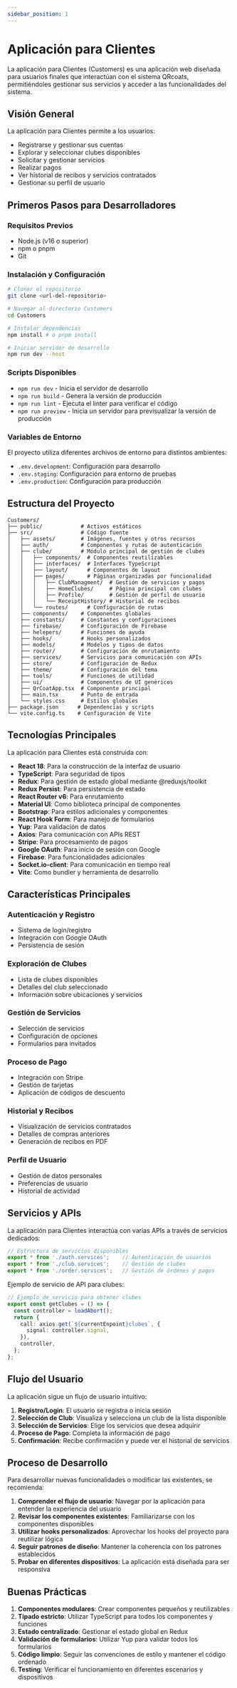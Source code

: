 ```yaml
---
sidebar_position: 1
---
```


# Aplicación para Clientes

La aplicación para Clientes (Customers) es una aplicación web diseñada para usuarios finales que interactúan con el sistema QRcoats, permitiéndoles gestionar sus servicios y acceder a las funcionalidades del sistema.

## Visión General

La aplicación para Clientes permite a los usuarios:
- Registrarse y gestionar sus cuentas
- Explorar y seleccionar clubes disponibles
- Solicitar y gestionar servicios
- Realizar pagos
- Ver historial de recibos y servicios contratados
- Gestionar su perfil de usuario

## Primeros Pasos para Desarrolladores

### Requisitos Previos

- Node.js (v16 o superior)
- npm o pnpm
- Git

### Instalación y Configuración

```bash
# Clonar el repositorio
git clone <url-del-repositorio>

# Navegar al directorio Customers
cd Customers

# Instalar dependencias
npm install # o pnpm install

# Iniciar servidor de desarrollo
npm run dev --host
```

### Scripts Disponibles

- `npm run dev` - Inicia el servidor de desarrollo
- `npm run build` - Genera la versión de producción
- `npm run lint` - Ejecuta el linter para verificar el código
- `npm run preview` - Inicia un servidor para previsualizar la versión de producción

### Variables de Entorno

El proyecto utiliza diferentes archivos de entorno para distintos ambientes:

- `.env.development`: Configuración para desarrollo
- `.env.staging`: Configuración para entorno de pruebas
- `.env.production`: Configuración para producción

## Estructura del Proyecto

```
Customers/
├── public/            # Activos estáticos
├── src/               # Código fuente
│   ├── assets/        # Imágenes, fuentes y otros recursos
│   ├── auth/          # Componentes y rutas de autenticación
│   ├── clube/         # Módulo principal de gestión de clubes
│   │   ├── components/  # Componentes reutilizables
│   │   ├── interfaces/  # Interfaces TypeScript
│   │   ├── layout/      # Componentes de layout
│   │   ├── pages/       # Páginas organizadas por funcionalidad
│   │   │   ├── ClubManagment/  # Gestión de servicios y pagos
│   │   │   ├── HomeClubes/     # Página principal con clubes
│   │   │   ├── Profile/        # Gestión de perfil de usuario
│   │   │   └── ReceiptHistory/ # Historial de recibos
│   │   └── routes/      # Configuración de rutas
│   ├── components/    # Componentes globales
│   ├── constants/     # Constantes y configuraciones
│   ├── firebase/      # Configuración de Firebase
│   ├── helepers/      # Funciones de ayuda
│   ├── hooks/         # Hooks personalizados
│   ├── models/        # Modelos y tipos de datos
│   ├── router/        # Configuración de enrutamiento
│   ├── services/      # Servicios para comunicación con APIs
│   ├── store/         # Configuración de Redux
│   ├── theme/         # Configuración del tema
│   ├── tools/         # Funciones de utilidad
│   ├── ui/            # Componentes de UI genéricos
│   ├── QrCoatApp.tsx  # Componente principal
│   ├── main.tsx       # Punto de entrada
│   └── styles.css     # Estilos globales
├── package.json      # Dependencias y scripts
└── vite.config.ts    # Configuración de Vite
```

## Tecnologías Principales

La aplicación para Clientes está construida con:

- **React 18**: Para la construcción de la interfaz de usuario
- **TypeScript**: Para seguridad de tipos
- **Redux**: Para gestión de estado global mediante @reduxjs/toolkit
- **Redux Persist**: Para persistencia de estado
- **React Router v6**: Para enrutamiento
- **Material UI**: Como biblioteca principal de componentes
- **Bootstrap**: Para estilos adicionales y componentes
- **React Hook Form**: Para manejo de formularios
- **Yup**: Para validación de datos
- **Axios**: Para comunicación con APIs REST
- **Stripe**: Para procesamiento de pagos
- **Google OAuth**: Para inicio de sesión con Google
- **Firebase**: Para funcionalidades adicionales
- **Socket.io-client**: Para comunicación en tiempo real
- **Vite**: Como bundler y herramienta de desarrollo

## Características Principales

### Autenticación y Registro
- Sistema de login/registro
- Integración con Google OAuth
- Persistencia de sesión

### Exploración de Clubes
- Lista de clubes disponibles
- Detalles del club seleccionado
- Información sobre ubicaciones y servicios

### Gestión de Servicios
- Selección de servicios
- Configuración de opciones
- Formularios para invitados

### Proceso de Pago
- Integración con Stripe
- Gestión de tarjetas
- Aplicación de códigos de descuento

### Historial y Recibos
- Visualización de servicios contratados
- Detalles de compras anteriores
- Generación de recibos en PDF

### Perfil de Usuario
- Gestión de datos personales
- Preferencias de usuario
- Historial de actividad

## Servicios y APIs

La aplicación para Clientes interactúa con varias APIs a través de servicios dedicados:

```typescript
// Estructura de servicios disponibles
export * from './auth.services';    // Autenticación de usuarios
export * from './club.services';    // Gestión de clubes
export * from './order.services';   // Gestión de órdenes y pagos
```

Ejemplo de servicio de API para clubes:

```typescript
// Ejemplo de servicio para obtener clubes
export const getClubes = () => {
  const controller = loadAbort();
  return {
    call: axios.get(`${currentEnpoint}clubes`, {
      signal: controller.signal,
    }),
    controller,
  };
};
```

## Flujo del Usuario

La aplicación sigue un flujo de usuario intuitivo:

1. **Registro/Login**: El usuario se registra o inicia sesión
2. **Selección de Club**: Visualiza y selecciona un club de la lista disponible
3. **Selección de Servicios**: Elige los servicios que desea adquirir
4. **Proceso de Pago**: Completa la información de pago
5. **Confirmación**: Recibe confirmación y puede ver el historial de servicios

## Proceso de Desarrollo

Para desarrollar nuevas funcionalidades o modificar las existentes, se recomienda:

1. **Comprender el flujo de usuario**: Navegar por la aplicación para entender la experiencia del usuario
2. **Revisar los componentes existentes**: Familiarizarse con los componentes disponibles
3. **Utilizar hooks personalizados**: Aprovechar los hooks del proyecto para reutilizar lógica
4. **Seguir patrones de diseño**: Mantener la coherencia con los patrones establecidos
5. **Probar en diferentes dispositivos**: La aplicación está diseñada para ser responsiva

## Buenas Prácticas

1. **Componentes modulares**: Crear componentes pequeños y reutilizables
2. **Tipado estricto**: Utilizar TypeScript para todos los componentes y funciones
3. **Estado centralizado**: Gestionar el estado global en Redux
4. **Validación de formularios**: Utilizar Yup para validar todos los formularios
5. **Código limpio**: Seguir las convenciones de estilo y mantener el código ordenado
6. **Testing**: Verificar el funcionamiento en diferentes escenarios y dispositivos 